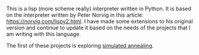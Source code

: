This is a lisp (more scheme really) interpreter written in Python. It is based on the interpreter written by Peter Norvig in this
article: https://norvig.com/lispy2.html. I have made some extensions to his original version and continue to update it based on the needs
of the projects that I am writing with this language.

The first of these projects is exploring [simulated annealing](simulated_annealing/).
